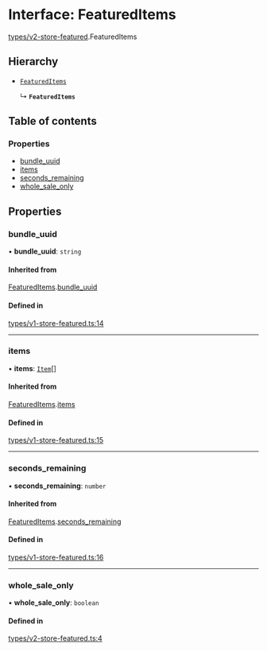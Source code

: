 # Interface: FeaturedItems

[types/v2-store-featured](../modules/types_v2_store_featured.md).FeaturedItems

## Hierarchy

- [`FeaturedItems`](types_v1_store_featured.FeaturedItems.md)

  ↳ **`FeaturedItems`**

## Table of contents

### Properties

- [bundle\_uuid](types_v2_store_featured.FeaturedItems.md#bundle_uuid)
- [items](types_v2_store_featured.FeaturedItems.md#items)
- [seconds\_remaining](types_v2_store_featured.FeaturedItems.md#seconds_remaining)
- [whole\_sale\_only](types_v2_store_featured.FeaturedItems.md#whole_sale_only)

## Properties

### bundle\_uuid

• **bundle\_uuid**: `string`

#### Inherited from

[FeaturedItems](types_v1_store_featured.FeaturedItems.md).[bundle_uuid](types_v1_store_featured.FeaturedItems.md#bundle_uuid)

#### Defined in

[types/v1-store-featured.ts:14](https://github.com/jameslinimk/unofficial-valorant-api/blob/fe67431/package/src/types/v1-store-featured.ts#L14)

___

### items

• **items**: [`Item`](types_v1_store_featured.Item.md)[]

#### Inherited from

[FeaturedItems](types_v1_store_featured.FeaturedItems.md).[items](types_v1_store_featured.FeaturedItems.md#items)

#### Defined in

[types/v1-store-featured.ts:15](https://github.com/jameslinimk/unofficial-valorant-api/blob/fe67431/package/src/types/v1-store-featured.ts#L15)

___

### seconds\_remaining

• **seconds\_remaining**: `number`

#### Inherited from

[FeaturedItems](types_v1_store_featured.FeaturedItems.md).[seconds_remaining](types_v1_store_featured.FeaturedItems.md#seconds_remaining)

#### Defined in

[types/v1-store-featured.ts:16](https://github.com/jameslinimk/unofficial-valorant-api/blob/fe67431/package/src/types/v1-store-featured.ts#L16)

___

### whole\_sale\_only

• **whole\_sale\_only**: `boolean`

#### Defined in

[types/v2-store-featured.ts:4](https://github.com/jameslinimk/unofficial-valorant-api/blob/fe67431/package/src/types/v2-store-featured.ts#L4)
